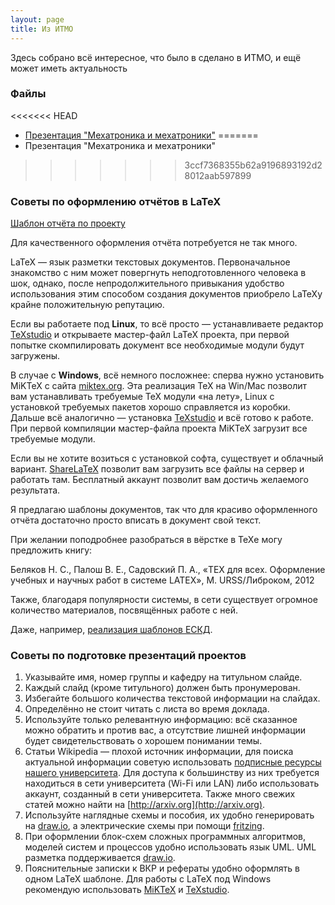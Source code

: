 ```yaml
---
layout: page
title: Из ИТМО
---
```


Здесь собрано всё интересное, что было в сделано в ИТМО, и ещё может иметь актуальность

### Файлы

<<<<<<< HEAD
* [Презентация "Мехатроника и мехатроники"](/src/mechatronicsandmechatronics.pptx)
=======
* Презентация "Мехатроника и мехатроники"
>>>>>>> 3ccf7368355b62a9196893192d28012aab597899

### Советы по оформлению отчётов в LaTeX

[Шаблон отчёта по проекту](/src/report.7z)

Для качественного оформления отчёта потребуется не так много.

LaTeX — язык разметки текстовых документов. Первоначальное знакомство с ним может повергнуть неподготовленного человека в шок, однако, после непродолжительного привыкания удобство использования этим способом создания документов приобрело LaTeXу крайне положительную репутацию.

Если вы работаете под **Linux**, то всё просто — устанавливаете редактор [TeXstudio](http://texstudio.sourceforge.net/) и открываете мастер-файл LaTeX проекта, при первой попытке скомпилировать документ все необходимые модули будут загружены.

В случае с **Windows**, всё немного посложнее: сперва нужно установить MiKTeX с сайта [miktex.org](http://miktex.org). Эта реализация TeX на Win/Mac позволит вам устанавливать требуемые TeX модули «на лету», Linux с установкой требуемых пакетов хорошо справляется из коробки. Дальше всё аналогично — установка [TeXstudio](http://texstudio.sourceforge.net/) и всё готово к работе. При первой компиляции мастер-файла проекта MiKTeX загрузит все требуемые модули.

Если вы не хотите возиться с установкой софта, существует и облачный вариант. [ShareLaTeX](https://www.sharelatex.com/) позволит вам загрузить все файлы на сервер и работать там. Бесплатный аккаунт позволит вам достичь желаемого результата.

Я предлагаю шаблоны документов, так что для красиво оформленного отчёта достаточно просто вписать в документ свой текст.

При желании поподробнее разобраться в вёрстке в TeXе могу предложить книгу:

Беляков Н. С., Палош В. Е., Садовский П. А., «TEX для всех. Оформление учебных и научных работ в системе LATEX», М. URSS/Либроком, 2012

Также, благодаря популярности системы, в сети существует огромное количество материалов, посвящённых работе с ней.

Даже, например, [реализация шаблонов ЕСКД](https://github.com/yrasik/eskdi).

### Советы по подготовке презентаций проектов

1. Указывайте имя, номер группы и кафедру на титульном слайде.
2. Каждый слайд (кроме титульного) должен быть пронумерован.
3. Избегайте большого количества текстовой информации на слайдах.
4. Определённо не стоит читать с листа во время доклада.
5. Используйте только релевантную информацию: всё сказанное можно обратить и против вас, а отсутствие лишней информации будет свидетельствовать о хорошем понимании темы.
6. Статьи Wikipedia — плохой источник информации, для поиска актуальной информации советую использовать [подписные ресурсы нашего университета](http://lib.ifmo.ru/net_res/net_res.htm). Для доступа к большинству из них требуется находиться в сети университета (Wi-Fi или LAN) либо использовать аккаунт, созданный в сети университета. Также много свежих статей можно найти на [http://arxiv.org](http://arxiv.org).
7. Используйте наглядные схемы и пособия, их удобно генерировать на [draw.io](http://draw.io/), а электрические схемы при помощи [fritzing](http://fritzing.org/).
8. При оформлении блок-схем сложных программных алгоритмов, моделей систем и процессов удобно использовать язык UML. UML разметка поддерживается [draw.io](http://draw.io/).
9. Пояснительные записки к ВКР и рефераты удобно оформлять в одном LaTeX шаблоне. Для работы с LaTeX под Windows рекомендую использовать [MiKTeX](http://www.miktex.org/) и [TeXstudio](http://texstudio.sourceforge.net/).
